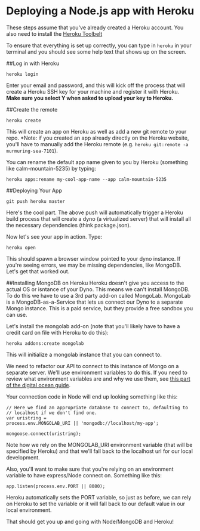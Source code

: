 Deploying a Node.js app with Heroku
=======================

These steps assume that you've already created a Heroku account. You also need to install the [Heroku Toolbelt](https://toolbelt.heroku.com/)

To ensure that everything is set up correctly, you can type in `heroku` in your terminal and you should see some help text that shows up on the screen.

##Log in with Heroku

```
heroku login
```

Enter your email and password, and this will kick off the process that will create a Heroku SSH key for your machine and register it with Heroku. **Make sure you select Y when asked to upload your key to Heroku.**

##Create the remote

```
heroku create
```

This will create an app on Heroku as well as add a new git remote to your repo. *Note: if you created an app already directly on the Heroku website, you'll have to manually add the Heroku remote (e.g. `heroku git:remote -a murmuring-sea-7101`).

You can rename the default app name given to you by Heroku (something like calm-mountain-5235) by typing:

```
heroku apps:rename my-cool-app-name --app calm-mountain-5235
```

##Deploying Your App

```
git push heroku master
```

Here's the cool part. The above push will automatically trigger a Heroku build process that will create a dyno (a virtualized server) that will install all the necessary dependencies (think package.json).

Now let's see your app in action. Type:

```
heroku open
```

This should spawn a browser window pointed to your dyno instance. If you're seeing errors, we may be missing dependencies, like MongoDB. Let's get that worked out.

##Installing MongoDB on Heroku
Heroku doesn't give you access to the actual OS or isntance of your Dyno. This means we can't install MongoDB. To do this we have to use a 3rd party add-on called MongoLab. MongoLab is a MongoDB-as-a-Service that lets us connect our Dyno to a separate Mongo instance. This is a paid service, but they provide a free sandbox you can use.

Let's install the mongolab add-on (note that you'll likely have to have a credit card on file with Heroku to do this):

```
heroku addons:create mongolab
```

This will initialize a mongolab instance that you can connect to.

We need to refactor our API to connect to this instance of Mongo on a separate server. We'll use environment variables to do this. If you need to review what environment variables are and why we use them, see [this part of the digital ocean guide](https://github.com/DevMountain/deployment-digitalocean#environment-variables).

Your connection code in Node will end up looking something like this:

```
// Here we find an appropriate database to connect to, defaulting to
// localhost if we don't find one.
var uristring =
process.env.MONGOLAB_URI || 'mongodb://localhost/my-app';

mongoose.connect(uristring);
```

Note how we rely on the MONGOLAB_URI environment variable (that will be specified by Heroku) and that we'll fall back to the localhost url for our local development.

Also, you'll want to make sure that you're relying on an environment variable to have express/Node connect on. Something like this:

```
app.listen(process.env.PORT || 8080);
```

Heroku automatically sets the PORT variable, so just as before, we can rely on Heroku to set the variable or it will fall back to our default value in our local environment.

That should get you up and going with Node/MongoDB and Heroku!
